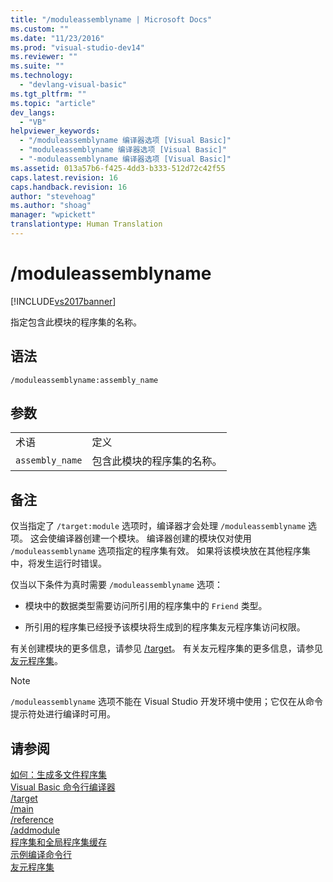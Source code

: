 ```yaml
---
title: "/moduleassemblyname | Microsoft Docs"
ms.custom: ""
ms.date: "11/23/2016"
ms.prod: "visual-studio-dev14"
ms.reviewer: ""
ms.suite: ""
ms.technology: 
  - "devlang-visual-basic"
ms.tgt_pltfrm: ""
ms.topic: "article"
dev_langs: 
  - "VB"
helpviewer_keywords: 
  - "/moduleassemblyname 编译器选项 [Visual Basic]"
  - "moduleassemblyname 编译器选项 [Visual Basic]"
  - "-moduleassemblyname 编译器选项 [Visual Basic]"
ms.assetid: 013a57b6-f425-4dd3-b333-512d72c42f55
caps.latest.revision: 16
caps.handback.revision: 16
author: "stevehoag"
ms.author: "shoag"
manager: "wpickett"
translationtype: Human Translation
---
```

# /moduleassemblyname
[!INCLUDE[vs2017banner](../../../csharp/includes/vs2017banner.md)]

指定包含此模块的程序集的名称。  
  
## 语法  
  
```  
/moduleassemblyname:assembly_name  
```  
  
## 参数  
  
|||  
|-|-|  
|术语|定义|  
|`assembly_name`|包含此模块的程序集的名称。|  
  
## 备注  
 仅当指定了 `/target:module` 选项时，编译器才会处理 `/moduleassemblyname` 选项。  这会使编译器创建一个模块。  编译器创建的模块仅对使用 `/moduleassemblyname` 选项指定的程序集有效。  如果将该模块放在其他程序集中，将发生运行时错误。  
  
 仅当以下条件为真时需要 `/moduleassemblyname` 选项：  
  
-   模块中的数据类型需要访问所引用的程序集中的 `Friend` 类型。  
  
-   所引用的程序集已经授予该模块将生成到的程序集友元程序集访问权限。  
  
 有关创建模块的更多信息，请参见 [\/target](../../../visual-basic/reference/command-line-compiler/target.md)。  有关友元程序集的更多信息，请参见[友元程序集](../Topic/Friend%20Assemblies%20\(C%23%20and%20Visual%20Basic\).md)。  
  
> [!NOTE]
>  `/moduleassemblyname` 选项不能在 Visual Studio 开发环境中使用；它仅在从命令提示符处进行编译时可用。  
  
## 请参阅  
 [如何：生成多文件程序集](../Topic/How%20to:%20Build%20a%20Multifile%20Assembly.md)   
 [Visual Basic 命令行编译器](../../../visual-basic/reference/command-line-compiler/index.md)   
 [\/target](../../../visual-basic/reference/command-line-compiler/target.md)   
 [\/main](../../../visual-basic/reference/command-line-compiler/main.md)   
 [\/reference](../../../visual-basic/reference/command-line-compiler/reference.md)   
 [\/addmodule](../../../visual-basic/reference/command-line-compiler/addmodule.md)   
 [程序集和全局程序集缓存](../Topic/Assemblies%20and%20the%20Global%20Assembly%20Cache%20\(C%23%20and%20Visual%20Basic\).md)   
 [示例编译命令行](../../../visual-basic/reference/command-line-compiler/sample-compilation-command-lines.md)   
 [友元程序集](../Topic/Friend%20Assemblies%20\(C%23%20and%20Visual%20Basic\).md)